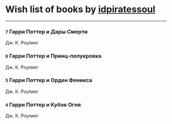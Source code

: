 # Wish list of books by [idpiratessoul](http://vk.com/id462695837)
---

### `7` Гарри Поттер и Дары Смерти
Дж. К. Роулинг

### `6` Гарри Поттер и Принц-полукровка
Дж. К. Роулинг

### `5` Гарри Поттер и Орден Феникса
Дж. К. Роулинг

### `4` Гарри Поттер и Кубок Огня
Дж. К. Роулинг

